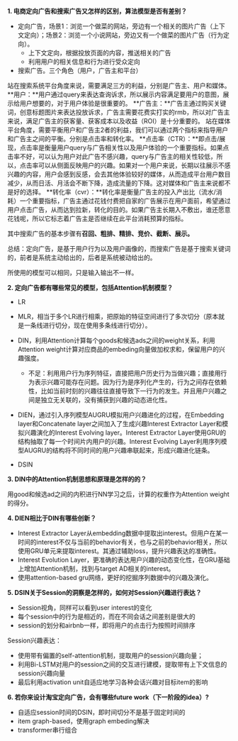 **1. 电商定向广告和搜索广告又怎样的区别，算法模型是否有差别？**

- 定向广告，场景1：浏览一个做菜的网站，旁边有一个相关的图片广告（上下文定向）；场景2：浏览一个小说网站，旁边又有一个做菜的图片广告（行为定向）。
  - 上下文定向，根据投放页面的内容，推送相关的广告
  - 利用用户的相关信息和行为进行受众定向
- 搜索广告。三个角色（用户，广告主和平台）

站在搜索系统平台角度来说，需要满足三方的利益，分别是广告主、用户和媒体。
**用户：**用户通过query来表达查询诉求，所以展示内容满足要用户的意图，展示给用户想要的，对于用户体验是很重要的。
**广告主：**广告主通过购买关键词，创意标题图片来表达投放诉求，广告主需要花费实打实的rmb，所以对广告主来说，满足广告主的获客量、获客成本以及收益（ROI）是十分重要的。
站在媒体平台角度，需要平衡用户和广告主2者的利益，我们可以通过两个指标来指导用户和广告主之间的平衡。分别是点击率和转化率。
**点击率（CTR）：**即点击/展现，点击率是衡量用户query与广告相关性以及用户体验的一个重要指标。如果点击率不好，可以认为用户对此广告不感兴趣，query与广告主的相关性较低，所以，点击率可以从侧面反映用户的兴趣。如果对一个用户来说，长期以往展示不感兴趣的内容，用户会感到反感，会去其他体验较好的媒体，从而造成平台用户数目减少，从而日活、月活会不断下降，造成流量的下降。这对媒体和广告主来说都不是好的选择。
**转化率（cvr）：**转化率是衡量广告主的投入产出比（流水/消耗）一个重要指标，广告主通过花钱付费把自家的广告展示在用户面前，希望通过用户点击广告，从而达到拉新，转化的目的。如果广告主长期入不敷出，谁还愿意花钱呢，所以它标志着广告主是否继续在此平台消耗预算的指标。

其中搜索广告的基本步骤有**召回、粗排、精排、竞价、截断、展示。**

总结：定向广告，是基于用户行为以及用户画像的，而搜索广告是基于搜索关键词的，前者是系统主动给出的，后者是系统被动给出的。

所使用的模型可以相同，只是输入输出不一样。

**2. 定向广告都有哪些常见的模型，包括Attention机制模型？**

- LR
- MLR，相当于多个LR进行相乘，把原始的特征空间进行了多次切分（原本就是一条线进行切分，现在使用多条线进行切分）。

- DIN，利用Attention计算每个goods和候选ads之间的weight关系，利用Attention weight计算对应商品的embeding向量做加权求和，保留用户的兴趣强度。
  - 不足：利用用户行为序列特征，直接把用户历史行为当做兴趣；直接用行为表示兴趣可能存在问题。因为行为是序列化产生的，行为之间存在依赖性，比如当前时刻的兴趣往往直接导致下一行为的发生。并且用户兴趣之间是独立无关联的，没有捕获到兴趣的动态进化性。
- DIEN，通过引入序列模型AUGRU模拟用户兴趣进化的过程，在Embedding layer和Concatenate layer之间加入了生成兴趣Interest Extractor Layer和模拟兴趣演化的Interest Evolving layer。Interest Extractor Layer使用GRU的结构抽取了每一个时间片内用户的兴趣。Interest Evolving Layer利用序列模型AUGRU的结构将不同时间的用户兴趣串联起来，形成兴趣进化链条。
- DSIN

**3. DIN中的Attention机制思想和原理是怎样的的？**

用good和候选ad之间的内积进行NN学习之后，计算的权重作为Attention weight的得分。

**4. DIEN相比于DIN有哪些创新？**

- Interest Extractor Layer从embedding数据中提取出interest。但用户在某一时间的interest不仅与当前的behavior有关，也与之前的behavior相关，所以使用GRU单元来提取interest。其通过辅助loss，提升兴趣表达的准确性。
- Interest Evolution Layer，更准确的表达用户兴趣的动态变化性，在GRU基础上增加Attention机制，找到与target AD相关的interest。
- 使用attention-based gru网络，更好的挖掘序列数据中的兴趣及演化。

**5. DSIN关于Session的洞察是怎样的，如何对Session兴趣进行表达？**

- Session视角，同样可以看到user interest的变化
- 每个session中的行为是相近的，而在不同会话之间差别是很大的
- session的划分和airbnb一样，即将用户的点击行为按照时间排序

Session兴趣表达：

- 使用带有偏置的self-attention机制，提取用户的session兴趣向量；
- 利用Bi-LSTM对用户的session之间的交互进行建模，提取带有上下文信息的session兴趣向量
- 最后利用activation unit自适应地学习各种会话兴趣对目标item的影响

**6. 若你来设计淘宝定向广告，会有哪些future work（下一阶段的idea）?**

- 自适应session时间的DSIN，即时间切分不是基于固定时间的
- item graph-based，使用graph embeding解决
- transformer串行组合

